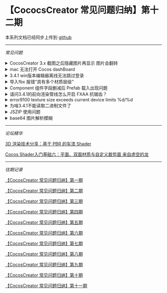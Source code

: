 # 【CococsCreator 常见问题归纳】第十二期
本系列文档已经同步上传到 [github](https://github.com/Jno1995/CocosCreator-FAQ)

---
*常见问题*
<details>
 <summary>CocosCreator 3.x 截图之后隐藏图片再显示 图片会翻转</summary>
 > 要创建一个新的材质，使用 builtin-sprite 作为 effect，设置到 Sprite 组件的 CustomMaterial 槽位中，然后在材质中，勾选上 SAMPLE_FROM_RT。

 [查看原文](https://forum.cocos.org/t/topic/131612)
</details>

<details>
 <summary>mac 无法打开 Cocos dashBoard</summary>
 > 原因：App 已被修改，而且其代码与原始签名代码不匹配。App 已损坏，或者已被篡改。
 官方说明：https://support.apple.com/zh-cn/guide/mac-help/mh40619/11.0/mac/11.0

 解决方案：
 1、打开终端，执行：
 sudo xattr -rd com.apple.quarantine 应用路径
 2、输入密码并回车

 [查看原文](https://forum.cocos.org/t/topic/131599)
</details>

<details>
 <summary>3.4.1 win版本编辑器离线无法跳过登录</summary>
 > 你试下输错账号密码，点击登录，看跳过按钮会不会出来。

 ![image|641x500](https://forum.cocos.org/uploads/default/original/3X/b/b/bb00c8ae119a6d688aee12a7588201d36b2e44fd.png)

 [查看原文](https://forum.cocos.org/t/topic/131529)
</details>

<details>
 <summary>导入fbx 报错“具有多个材质层级”</summary>
 > 经测试，cocos支持单个物体多材质，但不能准确支持multi/SubObject类型的套嵌，针对单个物体多材质，在导出FBX需要保证材质的套嵌层仅为一层套嵌。以max为例：
 支持以下材质模式：

 ![image|641x500](https://forum.cocos.org/uploads/default/original/3X/c/f/cfe1f1bb35e1c52c34e0cff3b4f0a8f6750f3b97.png)

 不支持以下材质嵌套模式：
 ![image|641x500](https://forum.cocos.org/uploads/default/original/3X/5/a/5aac310a8cbd0a48e5b8d77650756b83ea325e32.png)

 关于附件的模型：[fire_car_issue.fbx.zip]模型是有在c4d中制作的，因此，只有c4d打开该fbx能准确读取所有信息，其它软件打开具有不同程度的材质丢失或者错误。
 通过在C4D修改场景层次结构，目前结论如下：C4D在同一层存在多个材质，多组UV的状态下，只能导出一层材质，C4D中有多种处理手段，本次处理方式如下，1. 在C4D的大纲视图中删除submesh自动生成的uv集，只保留一套uv， 重新导出fbx；2.在引擎导入fbx文件时，勾选Compatible with V1. , 可以正常导入到引擎中。
 修改后层次结构如下（修改内容：删除了层中的uv集，只保留一组uv）:

 ![image|641x500](https://forum.cocos.org/uploads/default/original/3X/c/7/c7f369bb1c13d0c880029a4ff6601281058e4ae6.png)
 修改前：
 ![image|641x500](https://forum.cocos.org/uploads/default/original/3X/b/2/b29f69202cd6b94317622580b38d1d94b3791e52.png)
 引擎导入时勾选Compatible with V1. ：
 ![image|641x500](https://forum.cocos.org/uploads/default/original/3X/1/f/1fd074c8d5a39089b07c42a7a21c0b3940f246bf.png)
 修改后导入结果：
 ![image|641x500](https://forum.cocos.org/uploads/default/original/3X/7/d/7d9dcbd64e4fac08d0eab9e87a9223889f41ea96.png)

 [查看原文](https://forum.cocos.org/t/topic/119749)
</details>

<details>
 <summary>Component 组件字段删减后 Prefab 载入出现问题</summary>
 >Q: Prefab上相关组件字段修改后，仍显示找不到旧字段名称，但是Prefab文件中未查找到对应变量名称，缓存也清理过，temp 和 library 目录清理均无效。
 
 [Scene] The fnt config is not exists!
 
 [Scene] Node “BattleField” has no path “SpriteNormalAbility”.
 
 [Scene] Cannot read property ‘kerningDict’ of null
 
 [Scene] Cannot read property ‘vb’ of null
 
 请问这大概是哪里的问题呢？

 A:第一个报错是 BMFont 配置丢失。第三第四个报错都是第一个引起的。
 第二个是因为字段被删掉后，动画找不到路径导致的。所以你可以检查一下动画文件。

 [查看原文](https://forum.cocos.org/t/topic/131566)
</details>

<details>
 <summary>请问3.4.1的前向渲染管线怎么开启 FXAA 抗锯齿？</summary>
 >目前前向管线无法开启 FXAA，我们正在开发非常自由的可定制渲染管线，之后才会提供通用的 AA 方案

 [查看原文](https://forum.cocos.org/t/topic/131600)
</details>

<details>
 <summary>error9100 texture size exceeds current device limits %d/%d</summary>
 >减小图片尺寸, 正常是推荐 2048*2048 以内。

 [查看原文](https://forum.cocos.org/t/topic/131453)
</details>

<details>
 <summary>为啥3.4.1不能读取二进制文件了</summary>
 >用 bufferasset 然后文件用.bin 文件就可以了

 ![image|641x500](https://forum.cocos.org/uploads/default/original/3X/f/f/ff707272958ba08eefc78139df31bd7eee86f0e2.png)

 [查看原文](https://forum.cocos.org/t/topic/131453)
</details>

<details>
 <summary>JSZIP 使用问题</summary>
 >npm i jszip-utils

 npm install --save jszip

 [test.zip](https://forum.cocos.org/uploads/short-url/g5JlW2Log9qKvPfBAYrewF5TTN8.zip)

 ![image|641x500](https://forum.cocos.org/uploads/default/original/3X/f/f/ff707272958ba08eefc78139df31bd7eee86f0e2.png)

 [查看原文](https://forum.cocos.org/t/topic/131457)
</details>

<details>
 <summary>base64 图片解析模糊</summary>
 >图片做下预乘处理，修改 sprite 的混合模式。

 ![image|641x500](https://forum.cocos.org/uploads/default/original/3X/5/2/528459e91a3925f95b0d55f608d75e047352ce30.png)

 https://docs.cocos.com/creator/2.4/manual/zh/getting-started/faq.html?q=

 [查看原文](https://forum.cocos.org/t/topic/131589/)
</details>

---
*论坛精华*

[3D 渲染技术分享：基于 PBR 的车漆 Shader](https://forum.cocos.org/t/topic/131573)

[Cocos Shader入门基础六：平面、双面材质与自定义裁剪面 来自虚空的龙](https://forum.cocos.org/t/topic/131572)

---
*往期记录*

[【CocosCreator 常见问题归纳】第一期](https://forum.cocos.com/t/cocoscreator/74555)

[【CocosCreator 常见问题归纳】第二期](https://forum.cocos.com/t/cocoscreator/77714)

[【CocosCreator 常见问题归纳】第三期](https://forum.cocos.com/t/cocos-creator/80350)

[【CocosCreator 常见问题归纳】第四期](https://forum.cocos.com/t/cocos-creator/81800)

[【CocosCreator 常见问题归纳】第五期](https://forum.cocos.org/t/cococscreator/85032)

[【CocosCreator 常见问题归纳】第六期](https://forum.cocos.org/t/cococscreator/85751)

[【CocosCreator 常见问题归纳】第七期](https://forum.cocos.org/t/cococscreator/86570)

[【CocosCreator 常见问题归纳】第八期](https://forum.cocos.org/t/cococscreator/87919)

[【CocosCreator 常见问题归纳】第九期](https://forum.cocos.org/t/cococscreator/88850)

[【CocosCreator 常见问题归纳】第十期](https://forum.cocos.org/t/cococscreator/90174)

[【CocosCreator 常见问题归纳】第十一期](https://forum.cocos.org/t/topic/131524)